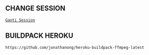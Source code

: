 ## CHANGE SESSION

[`Ganti Session`](https://github.com/ALDI33/SAINS-BOT-V1.0.0/blob/master/data/sessions/whatsappWeb.json#L1)

## BUILDPACK HEROKU

`
https://github.com/jonathanong/heroku-buildpack-ffmpeg-latest
`

